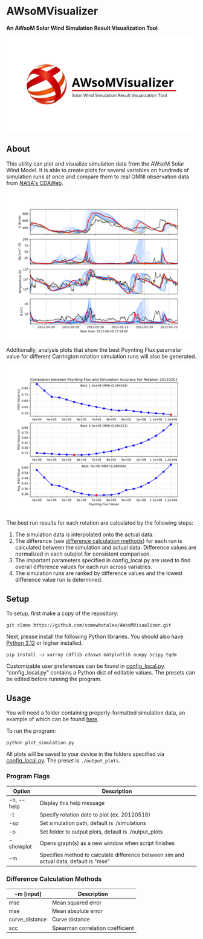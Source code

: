 # AWsoMVisualizer
**An AWsoM Solar Wind Simulation Result Visualization Tool**

![Example plot](./examples/AVPreviewLogo.png)

## About
This utility can plot and visualize simulation data from the AWsoM Solar Wind Model. It is able to create plots for several variables on hundreds of simulation runs at once and compare them to real OMNI observation data from [NASA's CDAWeb](https://cdaweb.gsfc.nasa.gov/).

![Example plot](./examples/20120516.png)

Additionally, analysis plots that show the best Poynting Flux parameter value for different Carrington rotation simulation runs will also be generated.

![Example plot](./examples/20110201_result.png)

The best run results for each rotation are calculated by the following steps:
1. The simulation data is interpolated onto the actual data.
2. The difference (see [difference calculation methods](#difference-calculation-methods)) for each run is calculated between the simulation and actual data. Difference values are normalized in each subplot for consistent comparison.
3. The important parameters specified in config_local.py are used to find overall difference values for each run across variables.
4. The simulation runs are ranked by difference values and the lowest difference value run is determined.

## Setup
To setup, first make a copy of the repository:

```
git clone https://github.com/somewhatalex/AWsoMVisualizer.git
```

Next, please install the following Python libraries. You should also have [Python 3.12](https://www.python.org/downloads/) or higher installed.
```
pip install -u xarray cdflib cdasws matplotlib numpy scipy tqdm
```
Customizable user preferences can be found in [config_local.py](config_local.py). "config_local.py" contains a Python dict of editable values. The presets can be edited before running the program.

## Usage
You will need a folder containing properly-formatted simulation data, an example of which can be found [here](./examples/run001_AWSoM/).

To run the program:
```
python plot_simulation.py
```

All plots will be saved to your device in the folders specified via [config_local.py](config_local.py). The preset is `./output_plots`.

### Program Flags
| Option     | Description                                       |
|------------|---------------------------------------------------|
| -h, --help | Display this help message                   |
| -t       | Specify rotation date to plot (ex. 20120516)                     |
| -sp     | Set  simulation path, default is ./simulations  |
| -o       | Set folder to output plots, default is ./output_plots|
| -showplot  | Opens graph(s) as a new window when script finishes  |
| -m  | Specifies method to calculate difference between sim and actual data, default is "mse"  |

### Difference Calculation Methods
| -m [input]     | Description                                       |
|------------|---------------------------------------------------|
| mse | Mean squared error |
| mae | Mean absolute error |
| curve_distance | Curve distance  |
| scc | Spearman correlation coefficient  |